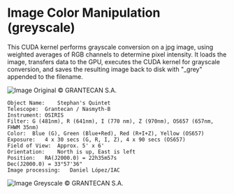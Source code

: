 # Image Color Manipulation (greyscale)
This CUDA kernel performs grayscale conversion on a jpg image, using weighted averages of RGB channels to determine pixel intensity. It loads the image, transfers data to the GPU, executes the CUDA kernel for grayscale conversion, and saves the resulting image back to disk with "_grey" appended to the filename.

![Image](https://github.com/CorrelateVisuals/Nvidea_CUDA/blob/main/Image_Color_Manipulation_Kernel/galaxy.jpg?raw=true)
Original © GRANTECAN S.A.
```
Object Name: 	Stephan's Quintet
Telescope:	Grantecan / Nasmyth-B
Instrument:	OSIRIS
Filter:	G (481nm), R (641nm), I (770 nm), Z (970nm), OS657 (657nm, FHWM 35nm)
Color:	Blue (G), Green (Blue+Red), Red (R+I+Z), Yellow (OS657)
Exposure:	4 x 30 secs (G, R, I, Z), 4 x 90 secs (OS657)
Field of View:	Approx. 5' x 6'
Orientation:	North is up, East is left
Position:	RA(J2000.0) = 22h35m57s
Dec(J2000.0) = 33°57'36"
Image processing:	Daniel López/IAC
```
![Image](https://github.com/CorrelateVisuals/Nvidea_CUDA/blob/main/Image_Color_Manipulation_Kernel/galaxy_grey.jpg?raw=true)
Greyscale © GRANTECAN S.A.

